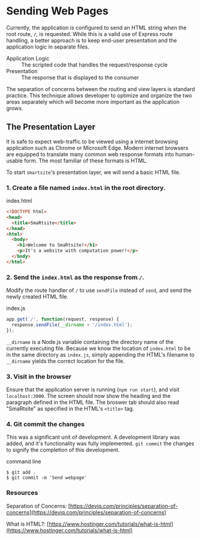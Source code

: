 # Sending Web Pages
Currently, the application is configured to send an HTML string when the root route, `/`, is requested. While this is a valid use of Express route handling, a better approach is to keep end-user presentation and the application logic in separate files.

<dl>
    <dt>Application Logic</dt>
    <dd>The scripted code that handles the request/response cycle</dd>
    <dt>Presentation</dt>
    <dd>The response that is displayed to the consumer</dd>
</dl>

The separation of concerns between the routing and view layers is standard practice. This technique allows developer to optimize and organize the two areas separately which will become more important as the application grows.

## The Presentation Layer
It is safe to expect web-traffic to be viewed using a internet browsing application such as Chrome or Microsoft Edge. Modern internet browsers are equipped to translate many common web response formats into human-usable form. The most familiar of these formats is HTML.

To start `smartsite`'s presentation layer, we will send a basic HTML file.

### 1. Create a file named `index.html` in the root directory.

<div class="filename">index.html</div>

```html
<!DOCTYPE html>
<head>
  <title>SmaRtsite</title>
</head>
<html>
  <body>
    <h1>Welcome to SmaRtsite!</h1>
    <p>It's a website with computation power!</p>
  </body>
</html>
```

### 2. Send the `index.html` as the response from `/`.
Modify the route handler of `/` to use `sendFile` instead of `send`, and send the newly created HTML file.

<div class="filename">index.js</div>

```javascript
app.get('/', function(request, response) {
  response.sendFile(__dirname + '/index.html');
});
```

`__dirname` is a Node.js variable containing the directory name of the currently executing file. Because we know the location of `index.html` to be in the same directory as `index.js`, simply appending the HTML's filename to `__dirname` yields the correct location for the file.

### 3. Visit in the browser
Ensure that the application server is running (`npm run start`), and visit `localhost:3000`. The screen should now show the heading and the paragraph defined in the HTML file. The broswer tab should also read "SmaRtsite" as specified in the HTML's `<title>` tag.

### 4. Git commit the changes
This was a significant unit of development. A development library was added, and it's functionality was fully implemented. `git commit` the changes to signify the completion of this development.

<div class="filename">command line</div>

```
$ git add .
$ git commit -m 'Send webpage'
```


### Resources
Separation of Concerns: [https://deviq.com/principles/separation-of-concerns](https://deviq.com/principles/separation-of-concerns)

What is HTML?: [https://www.hostinger.com/tutorials/what-is-html](https://www.hostinger.com/tutorials/what-is-html)